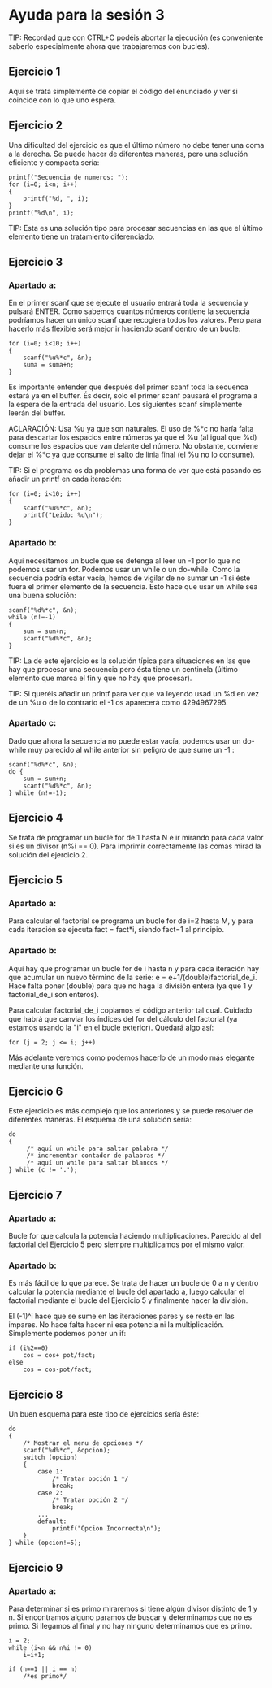 # Ayuda para la sesión 3

TIP: Recordad que con CTRL+C podéis abortar la ejecución (es conveniente saberlo especialmente ahora que trabajaremos con bucles).

## Ejercicio 1

Aquí se trata simplemente de copiar el código del enunciado y ver si coincide con lo que uno espera.   

## Ejercicio 2

Una dificultad del ejercicio es que el último número no debe tener una coma a la derecha. Se puede hacer de diferentes maneras, pero una solución eficiente y compacta sería:

    printf("Secuencia de numeros: ");
    for (i=0; i<n; i++)
    {
        printf("%d, ", i);
    }  
    printf("%d\n", i);

TIP: Esta es una solución tipo para procesar secuencias en las que el último elemento tiene un tratamiento diferenciado.

## Ejercicio 3

### Apartado a:

En el primer scanf que se ejecute el usuario entrará toda la secuencia y pulsará ENTER. Como sabemos cuantos números contiene la secuencia podríamos hacer un único scanf que recogiera todos los valores. Pero para hacerlo más flexible será mejor ir haciendo scanf dentro de un bucle: 

    for (i=0; i<10; i++)
    {
        scanf("%u%*c", &n);
        suma = suma+n;
    }  

Es importante entender que después del primer scanf toda la secuenca estará ya en el buffer. És decir, solo el primer scanf pausará el programa a la espera de la entrada del usuario. Los siguientes scanf simplemente leerán del buffer.

ACLARACIÓN: Usa %u ya que son naturales. El uso de %*c no haría falta para descartar los espacios entre números ya que el %u (al igual que %d) consume los espacios que van delante del número. No obstante, conviene dejar el %*c ya que consume el salto de línia final (el %u no lo consume).

TIP: Si el programa os da problemas una forma de ver que está pasando es añadir un printf en cada iteración:

	for (i=0; i<10; i++)
    {
        scanf("%u%*c", &n);
        printf("Leido: %u\n");
    }  

### Apartado b:

Aquí necesitamos un bucle que se detenga al leer un -1 por lo que no podemos usar un for. Podemos usar un while o un do-while. Como la secuencia podría estar vacía, hemos de vigilar de no sumar un -1 si éste fuera el primer elemento de la secuencia. Esto hace que usar un while sea una buena solución:

	scanf("%d%*c", &n); 
    while (n!=-1)
    {
        sum = sum+n;
        scanf("%d%*c", &n);
    }  

TIP: La de este ejercicio es la solución típica para situaciones en las que hay que procesar una secuencia pero ésta tiene un centinela (último elemento que marca el fin y que no hay que procesar).

TIP: Si queréis añadir un printf para ver que va leyendo usad un %d en vez de un %u o de lo contrario el -1 os aparecerá como 4294967295. 

### Apartado c:

Dado que ahora la secuencia no puede estar vacía, podemos usar un do-while muy parecido al while anterior sin peligro de que sume un -1 :

	scanf("%d%*c", &n);
    do {
        sum = sum+n;
        scanf("%d%*c", &n);
    } while (n!=-1);


## Ejercicio 4

Se trata de programar un bucle for de 1 hasta N e ir mirando para cada valor si es un divisor (n%i == 0). Para imprimir correctamente las comas mirad la solución del ejercicio 2.

## Ejercicio 5

### Apartado a:

Para calcular el factorial se programa un bucle for de i=2 hasta M, y para cada iteración se ejecuta fact = fact*i, siendo fact=1 al principio.

### Apartado b:

Aquí hay que programar un bucle for de i hasta n y para cada iteración hay que acumular un nuevo término de la serie: e = e+1/(double)factorial_de_i. Hace falta poner (double) para que no haga la división entera (ya que 1 y factorial_de_i son enteros). 

Para calcular factorial_de_i copiamos el código anterior tal cual. Cuidado que habrá que canviar los índices del for del cálculo del factorial (ya estamos usando la "i" en el bucle exterior). Quedará algo así:
	
	for (j = 2; j <= i; j++)

Más adelante veremos como podemos hacerlo de un modo más elegante mediante una función. 

## Ejercicio 6

Este ejercicio es más complejo que los anteriores y se puede resolver de diferentes maneras. El esquema de una solución sería:

	do
    {
         /* aquí un while para saltar palabra */
	     /* incrementar contador de palabras */
         /* aquí un while para saltar blancos */
    } while (c != '.');


## Ejercicio 7

### Apartado a:

Bucle for que calcula la potencia haciendo multiplicaciones. Parecido al del factorial del Ejercicio 5 pero siempre multiplicamos por el mismo valor.

### Apartado b:

Es más fácil de lo que parece. Se trata de hacer un bucle de 0 a n y dentro calcular la potencia mediante el bucle del apartado a, luego calcular el factorial mediante el bucle del Ejercicio 5 y finalmente hacer la división. 

El (-1)^i hace que se sume en las iteraciones pares y se reste en las impares. No hace falta hacer ni esa potencia ni la multiplicación. Simplemente podemos poner un if:
	
	if (i%2==0)
		cos = cos+ pot/fact;
	else
		cos = cos-pot/fact;

## Ejercicio 8

Un buen esquema para este tipo de ejercicios sería éste:

	do
    {
		/* Mostrar el menu de opciones */
		scanf("%d%*c", &opcion);  		
		switch (opcion)
		{
			case 1:
				/* Tratar opción 1 */
				break;
			case 2:
				/* Tratar opción 2 */
				break;
			...
			default:
			    printf("Opcion Incorrecta\n");
		}
	} while (opcion!=5);

## Ejercicio 9

### Apartado a:

Para determinar si es primo miraremos si tiene algún divisor distinto de 1 y n. Si encontramos alguno paramos de buscar y determinamos que no es primo. Si llegamos al final y no hay ninguno determinamos que es primo. 

    i = 2; 
    while (i<n && n%i != 0) 
		i=i+1;

    if (n==1 || i == n)
    	/*es primo*/
